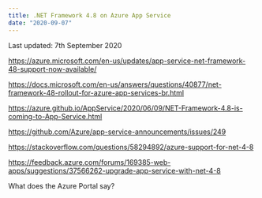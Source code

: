 ```yaml
---
title: .NET Framework 4.8 on Azure App Service
date: "2020-09-07"
---
```


Last updated: 7th September 2020

https://azure.microsoft.com/en-us/updates/app-service-net-framework-48-support-now-available/

https://docs.microsoft.com/en-us/answers/questions/40877/net-framework-48-rollout-for-azure-app-services-br.html

https://azure.github.io/AppService/2020/06/09/NET-Framework-4.8-is-coming-to-App-Service.html

https://github.com/Azure/app-service-announcements/issues/249

https://stackoverflow.com/questions/58294892/azure-support-for-net-4-8

https://feedback.azure.com/forums/169385-web-apps/suggestions/37566262-upgrade-app-service-with-net-4-8

What does the Azure Portal say?
